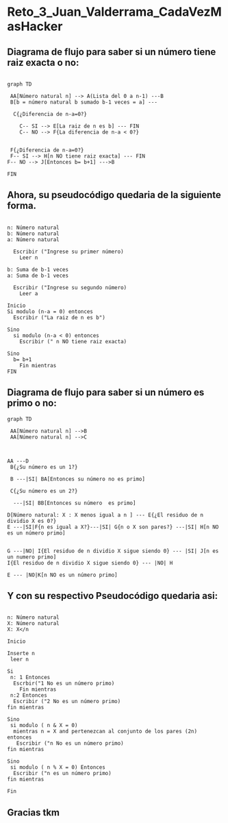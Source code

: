 # Reto_3_Juan_Valderrama_CadaVezMasHacker

## Diagrama de flujo para saber si un número tiene raiz exacta o no:

```mermaid

graph TD

 AA[Número natural n] --> A(Lista del 0 a n-1) ---B
 B[b = número natural b sumado b-1 veces = a] --- 

  C{¿Diferencia de n-a=0?} 

    C-- SI --> E[La raiz de n es b] --- FIN
    C-- NO --> F{La diferencia de n-a < 0?} 


 F{¿Diferencia de n-a=0?}
 F-- SI --> H[n NO tiene raiz exacta] --- FIN
F-- NO --> J[Entonces b= b+1] --->B

FIN

```

## Ahora, su pseudocódigo quedaria de la siguiente forma.

```

n: Número natural
b: Número natural
a: Número natural

  Escribir ("Ingrese su primer número)
    Leer n

b: Suma de b-1 veces
a: Suma de b-1 veces

  Escribir ("Ingrese su segundo número)
    Leer a

Inicio
Si modulo (n-a = 0) entonces
  Escribir ("La raiz de n es b")

Sino
  si modulo (n-a < 0) entonces
    Escribir (" n NO tiene raiz exacta)

Sino
  b= b+1
    Fin mientras
FIN

```



## Diagrama de flujo para saber si un número es primo o no:


```mermaid
graph TD

 AA[Número natural n] -->B
 AA[Número natural n] -->C
  


AA ---D
 B{¿Su número es un 1?}

 B ---|SI| BA[Entonces su número no es primo]
 
 C{¿Su número es un 2?}

  ---|SI| BB[Entonces su número  es primo]

D[Número natural: X : X menos igual a n ] --- E{¿El residuo de n dividio X es 0?}
E ---|SI|F{n es igual a X?}---|SI| G{n o X son pares?} ---|SI| H[n NO es un número primo]

      
G ---|NO| I{El residuo de n dividio X sigue siendo 0} --- |SI| J[n es un numero primo] 
I{El residuo de n dividio X sigue siendo 0} --- |NO| H

E --- |NO|K[n NO es un número primo]

```

## Y con su respectivo Pseudocódigo quedaria asi:

```

n: Número natural
X: Número natural
X: X</n

Inicio

Inserte n
 leer n

Si
 n: 1 Entonces
  Escrbir("1 No es un número primo)
    Fin mientras
 n:2 Entonces
  Escribir ("2 No es un número primo)
fin mientras

Sino
 si modulo ( n & X = 0)
  mientras n = X and pertenezcan al conjunto de los pares (2n) entonces
   Escribir ("n No es un número primo)
fin mientras

Sino
 si modulo ( n % X = 0) Entonces
  Escribir ("n es un número primo)
fin mientras

Fin

```

## Gracias tkm
 



